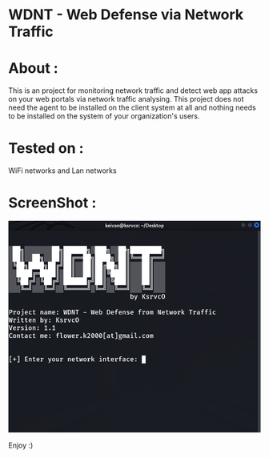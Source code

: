 # WDNT - Web Defense via Network Traffic

# About :
This is an project for monitoring network traffic and detect web app attacks on your web portals via network traffic analysing.
This project does not need the agent to be installed on the client system at all and nothing needs to be installed on the system of your organization's users.

# Tested on :
WiFi networks and Lan networks

# ScreenShot :
![ScreenShot](https://raw.githubusercontent.com/ksrvco/WDNT/main/wdnt-shot.png)

Enjoy :)
